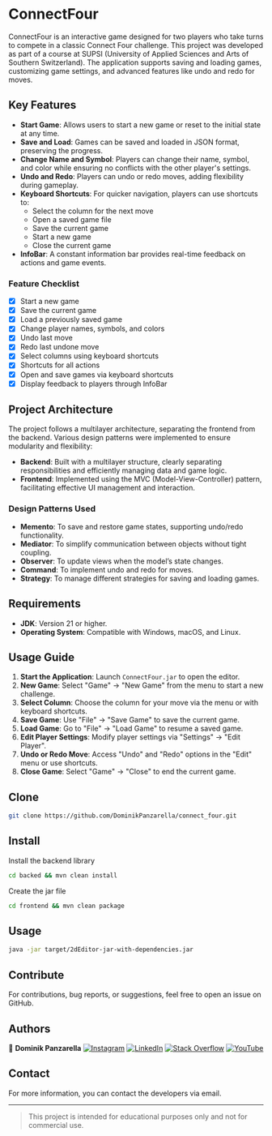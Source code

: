 # ConnectFour

ConnectFour is an interactive game designed for two players who take turns to compete in a classic Connect Four challenge. This project was developed as part of a course at SUPSI (University of Applied Sciences and Arts of Southern Switzerland). The application supports saving and loading games, customizing game settings, and advanced features like undo and redo for moves.

## Key Features

- **Start Game**: Allows users to start a new game or reset to the initial state at any time.
- **Save and Load**: Games can be saved and loaded in JSON format, preserving the progress.
- **Change Name and Symbol**: Players can change their name, symbol, and color while ensuring no conflicts with the other player's settings.
- **Undo and Redo**: Players can undo or redo moves, adding flexibility during gameplay.
- **Keyboard Shortcuts**: For quicker navigation, players can use shortcuts to:
  - Select the column for the next move
  - Open a saved game file
  - Save the current game
  - Start a new game
  - Close the current game
- **InfoBar**: A constant information bar provides real-time feedback on actions and game events.

### Feature Checklist

- [x] Start a new game
- [x] Save the current game
- [x] Load a previously saved game
- [x] Change player names, symbols, and colors
- [x] Undo last move
- [x] Redo last undone move
- [x] Select columns using keyboard shortcuts
- [x] Shortcuts for all actions
- [x] Open and save games via keyboard shortcuts
- [x] Display feedback to players through InfoBar

## Project Architecture

The project follows a multilayer architecture, separating the frontend from the backend. Various design patterns were implemented to ensure modularity and flexibility:

- **Backend**: Built with a multilayer structure, clearly separating responsibilities and efficiently managing data and game logic.
- **Frontend**: Implemented using the MVC (Model-View-Controller) pattern, facilitating effective UI management and interaction.

### Design Patterns Used

- **Memento**: To save and restore game states, supporting undo/redo functionality.
- **Mediator**: To simplify communication between objects without tight coupling.
- **Observer**: To update views when the model’s state changes.
- **Command**: To implement undo and redo for moves.
- **Strategy**: To manage different strategies for saving and loading games.

## Requirements

- **JDK**: Version 21 or higher.
- **Operating System**: Compatible with Windows, macOS, and Linux.

## Usage Guide

1. **Start the Application**: Launch `ConnectFour.jar` to open the editor.
2. **New Game**: Select "Game" -> "New Game" from the menu to start a new challenge.
3. **Select Column**: Choose the column for your move via the menu or with keyboard shortcuts.
4. **Save Game**: Use "File" -> "Save Game" to save the current game.
5. **Load Game**: Go to "File" -> "Load Game" to resume a saved game.
6. **Edit Player Settings**: Modify player settings via "Settings" -> "Edit Player".
7. **Undo or Redo Move**: Access "Undo" and "Redo" options in the "Edit" menu or use shortcuts.
8. **Close Game**: Select "Game" -> "Close" to end the current game.
## Clone

```sh
git clone https://github.com/DominikPanzarella/connect_four.git
```

## Install

Install the backend library

```sh
cd backed && mvn clean install
```

Create the jar file

```sh
cd frontend && mvn clean package
```

## Usage

```sh
java -jar target/2dEditor-jar-with-dependencies.jar
```

## Contribute

For contributions, bug reports, or suggestions, feel free to open an issue on GitHub.

## Authors

👤 **Dominik Panzarella**
[![Instagram](https://img.shields.io/badge/Instagram-%23E4405F.svg?logo=Instagram&logoColor=white)](https://www.instagram.com/__dom_/) [![LinkedIn](https://img.shields.io/badge/LinkedIn-%230077B5.svg?logo=linkedin&logoColor=white)](https://www.linkedin.com/in/dominik-panzarella-a8412817a) [![Stack Overflow](https://img.shields.io/badge/-Stackoverflow-FE7A16?logo=stack-overflow&logoColor=white)](https://stackoverflow.com/users/21978407/dominik-panzarella) [![YouTube](https://img.shields.io/badge/YouTube-%23FF0000.svg?logo=YouTube&logoColor=white)](https://www.youtube.com/channel/UC128UoG-qfNOf6TCjarx5Mw) 

## Contact

For more information, you can contact the developers via email.

---

> This project is intended for educational purposes only and not for commercial use.


